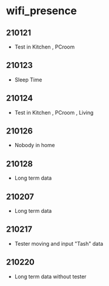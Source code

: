 # wifi_presence

## 210121
 - Test in Kitchen , PCroom

## 210123
 - Sleep Time

## 210124
 - Test in Kitchen , PCroom , Living

## 210126
 - Nobody in home

## 210128
 - Long term data

## 210207
 - Long term data

## 210217
 - Tester moving and input "Tash" data

## 210220
 - Long term data without tester